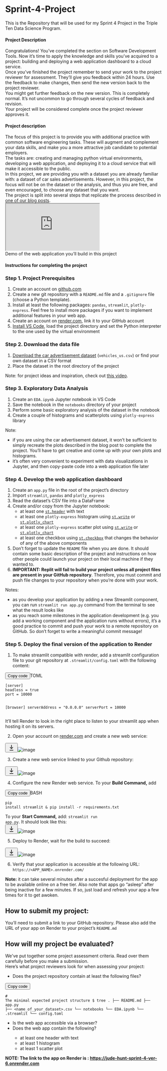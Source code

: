 # Sprint-4-Project
This is the Repository that will be used for my Sprint 4 Project in the Triple Ten Data Science Program.


<section class="theory-viewer prisma prisma_theme_light big-theory lesson__homework-theory"><section class="theory-viewer__blocking-layout-block theory-viewer__block theory-viewer__block_type_vertical-layout theory-viewer__block_layout"><section class="theory-viewer__block theory-viewer__block_type_markdown"><div class="Markdown base-markdown base-markdown_with-gallery markdown markdown_size_normal markdown_type_theory full-markdown"><h1>Project Description</h1><div class="paragraph">Congratulations! You’ve completed the section on Software Development Tools. Now it’s time to apply the knowledge and skills you’ve acquired to a project: building and deploying a web application dashboard to a cloud service.</div><div class="paragraph">Once you’ve finished the project remember to send your work to the project reviewer for assessment. They’ll give you feedback within 24 hours. Use the feedback to make changes, then send the new version back to the project reviewer.</div><div class="paragraph">You might get further feedback on the new version. This is completely normal. It’s not uncommon to go through several cycles of feedback and revision.</div><div class="paragraph">Your project will be considered complete once the project reviewer approves it.</div></div></section><section class="theory-viewer__block theory-viewer__block_type_markdown"><div class="Markdown base-markdown base-markdown_with-gallery markdown markdown_size_normal markdown_type_theory full-markdown"><h1>Project description</h1><div class="paragraph">The focus of this project is to provide you with additional practice with common software engineering tasks. These will augment and complement your data skills, and make you a more attractive job candidate to potential employers. </div><div class="paragraph">The tasks are: creating and managing python virtual environments, developing a web application, and deploying it to a cloud service that will make it accessible to the public.</div><div class="paragraph">In this project, we are providing you with a dataset you are already familiar with: a dataset of car sales advertisements. However, in this project, the focus will not be on the dataset or the analysis, and thus you are free, and even encouraged, to choose any dataset that you want.</div><div class="paragraph">The project is split into several steps that replicate the process described in <a href="https://www.practicum.blog/posts/deploying-data-science-web-apps-to-the-cloud" target="_blank">one of our blog posts</a>.</div><div class="paragraph"><div class="iframe-wrapper"><iframe allowfullscreen="" src="https://www.youtube.com/embed/bna15Zj6jUI"></iframe></div>
Demo of the web application you’ll build in this project</div></div></section><section class="theory-viewer__block theory-viewer__block_type_markdown"><div class="Markdown base-markdown base-markdown_with-gallery markdown markdown_size_normal markdown_type_theory full-markdown"><h1>Instructions for completing the project</h1></div></section><section class="theory-viewer__block theory-viewer__block_type_markdown"><div class="Markdown base-markdown base-markdown_with-gallery markdown markdown_size_normal markdown_type_theory full-markdown"><h3>Step 1. Project Prerequisites</h3><ol start="1"><li>Create an account on <a href="http://github.com" target="_blank">github.com</a></li><li>Create a new git repository with a <code class="code-inline code-inline_theme_light">README.md</code> file and a <code class="code-inline code-inline_theme_light">.gitignore</code> file (choose a Python template).</li><li>Install at least the following packages: <code class="code-inline code-inline_theme_light">pandas</code>, <code class="code-inline code-inline_theme_light">streamlit</code>, <code class="code-inline code-inline_theme_light">plotly-express</code>. Feel free to install more packages if you want to implement additional features in your web app.</li><li>Create an account on <a href="http://render.com" target="_blank">render.com</a>, link it to your GitHub account</li><li><a href="https://code.visualstudio.com/download" target="_blank">Install VS Code</a>, load the project directory and set the Python interpreter to the one used by the virtual environment</li></ol></div></section><section class="theory-viewer__block theory-viewer__block_type_markdown"><div class="Markdown base-markdown base-markdown_with-gallery markdown markdown_size_normal markdown_type_theory full-markdown"><h3>Step 2. Download <strong>the data file</strong></h3><ol start="1"><li><a href="https://practicum-content.s3.us-west-1.amazonaws.com/datasets/vehicles_us.csv" target="_blank">Download the car advertisement dataset</a> (<code class="code-inline code-inline_theme_light">vehicles_us.csv</code>) or find your own dataset in a CSV format</li><li>Place the dataset in the root directory of the project</li></ol><div class="paragraph">Note: for project ideas and inspiration, check out <a href="https://www.youtube.com/watch?v=JwSS70SZdyM" target="_blank">this video</a>.</div></div></section><section class="theory-viewer__block theory-viewer__block_type_markdown"><div class="Markdown base-markdown base-markdown_with-gallery markdown markdown_size_normal markdown_type_theory full-markdown"><h3>Step 3. Exploratory Data Analysis</h3><ol start="1"><li>Create an <code class="code-inline code-inline_theme_light">EDA.ipynb</code> Jupyter notebook in VS Code</li><li>Save the notebook in the <code class="code-inline code-inline_theme_light">notebooks</code> directory of your project</li><li>Perform some basic exploratory analysis of the dataset in the notebook</li><li>Create a couple of histograms and scatterplots using <code class="code-inline code-inline_theme_light">plotly-express</code> library</li></ol><div class="paragraph">Note: </div><ul><li>if you are using the car advertisement dataset, it won’t be sufficient to simply recreate the plots described in the blog post to complete the project. You’ll have to get creative and come up with your own plots and histograms.</li><li>it’s often very convenient to experiment with data visualizations in Jupyter, and then copy-paste code into a web application file later</li></ul></div></section><section class="theory-viewer__block theory-viewer__block_type_markdown"><div class="Markdown base-markdown base-markdown_with-gallery markdown markdown_size_normal markdown_type_theory full-markdown"><h3>Step 4. Develop the web application dashboard</h3><ol start="1"><li>Create an <code class="code-inline code-inline_theme_light">app.py</code> file in the root of the project’s directory</li><li>Import <code class="code-inline code-inline_theme_light">streamlit</code>, <code class="code-inline code-inline_theme_light">pandas</code> and <code class="code-inline code-inline_theme_light">plotly_express</code></li><li>Read the dataset’s CSV file into a DataFrame</li><li>Create and/or copy from the Jupyter notebook:
 <ul><li>at least one <a href="https://docs.streamlit.io/library/api-reference/text/st.header" target="_blank"><code class="code-inline code-inline_theme_light">st.header</code></a> with text</li><li>at least one <code class="code-inline code-inline_theme_light">plotly-express</code> histogram using <a href="https://docs.streamlit.io/library/api-reference/write-magic/st.write" target="_blank"><code class="code-inline code-inline_theme_light">st.write</code></a> or <a href="https://docs.streamlit.io/library/api-reference/charts/st.plotly_chart" target="_blank"><code class="code-inline code-inline_theme_light">st.plotly_chart</code></a></li><li>at least one <code class="code-inline code-inline_theme_light">plotly-express</code> scatter plot using <a href="https://docs.streamlit.io/library/api-reference/write-magic/st.write" target="_blank"><code class="code-inline code-inline_theme_light">st.write</code></a> or <a href="https://docs.streamlit.io/library/api-reference/charts/st.plotly_chart" target="_blank"><code class="code-inline code-inline_theme_light">st.plotly_chart</code></a></li><li>at least one checkbox using <a href="https://docs.streamlit.io/library/api-reference/widgets/st.checkbox" target="_blank"><code class="code-inline code-inline_theme_light">st.checkbox</code></a> that changes the behavior of any of the above components</li></ul></li><li>Don’t forget to update the <code class="code-inline code-inline_theme_light">README</code> file when you are done. It should contain some basic description of the project and instructions on how other people could launch your project on their local machine if they wanted to.</li><li><strong>IMPORTANT: Replit will fail to build your project unless all project files are present in your GitHub repository</strong>. Therefore, you must commit and push file changes to your repository when you’re done with your work.</li></ol><div class="paragraph">Notes: </div><ul><li>as you develop your application by adding a new Streamlit component, you can run <code class="code-inline code-inline_theme_light">streamlit run app.py</code> command from the terminal to see what the result looks like</li><li>as you reach some milestones in the application development (e.g. you add a working component and the application runs without errors), it’s a good practice to commit and push your work to a remote repository on GitHub. So don’t forget to write a meaningful commit message!</li></ul></div></section><section class="theory-viewer__block theory-viewer__block_type_markdown"><div class="Markdown base-markdown base-markdown_with-gallery markdown markdown_size_normal markdown_type_theory full-markdown"><h3>Step 5. Deploy the final version of the application to Render</h3><ol start="1"><li>To make streamlit compatible with render, add a streamlit configuration file to your git repository at <code class="code-inline code-inline_theme_light">.streamlit/config.toml</code> with the following content:</li></ol><div class="toml code-block code-block_theme_light"><div class="code-block__tools"><button class="code-block__clipboard" type="button">Copy code</button><span class="code-block__lang">TOML</span></div><div class="scrollable-default scrollable scrollable_theme_light code-block__scrollable prisma prisma_theme_light"><div></div><div class="scrollable__content-wrapper"><div class="scrollbar-remover scrollable__content-container" style="--scroll-bar-width: 18px; --scroll-bar-height: 18px;"><div class="scrollable__content"><pre class="code-block__code-wrapper"><code class="code-block__code toml">[server]
headless = true
port = 10000

[browser]
serverAddress = "0.0.0.0"
serverPort = 10000 </code></pre><div></div></div></div></div><section class="scrollbar-default scrollbar scrollbar_vertical scrollbar_hidden scrollable__scrollbar scrollable__scrollbar_type_vertical" size="1" style="--scrollbar-offset-size: 177px; --scrollbar-control-size: 177px; --scrollbar-control-container-size: 100%; --scrollbar-scale: 1; --scrollbar-control-offset: 0;"><div class="scrollbar__control-container"><div class="scrollbar__control"><div class="scrollbar__control-line"></div></div></div></section><section class="scrollbar-default scrollbar scrollbar_horizontal scrollbar_hidden scrollable__scrollbar scrollable__scrollbar_type_horizontal" size="1" style="--scrollbar-offset-size: 688px; --scrollbar-control-size: 688px; --scrollbar-control-container-size: 100%; --scrollbar-scale: 1; --scrollbar-control-offset: 0;"><div class="scrollbar__control-container"><div class="scrollbar__control"><div class="scrollbar__control-line"></div></div></div></section></div></div><div class="paragraph">It’ll tell Render to look in the right place to listen to your streamlit app when hosting it on its servers.</div><ol start="2"><li>Open your account on <a href="http://render.com" target="_blank">render.com</a> and create a new web service:</li></ol><div class="paragraph paragraph_has-one-child"><div class="downloadable-image prisma prisma_theme_light"><button class="prisma-button prisma-button_icon-placement_left prisma-button_position-in-group_none prisma-button_size_s prisma-button_view_ghost downloadable-image__button"><span class="prisma-button__content"><span class="prisma-button__text"><span class="prisma-button__label"><svg class="prisma-icon prisma-icon_type_arrows-download-24 downloadable-image__icon" width="24" height="24" viewBox="0 0 24 24" fill="none"><path fill-rule="evenodd" clip-rule="evenodd" d="M12 3C11.45 3 11 3.45 11 4V10.9219C11 11.6763 11.0854 12.4276 11.254 13.1613L11.0483 13.3684L10.8331 13.0242C10.4323 12.3835 9.96022 11.7902 9.42583 11.2558L8.46 10.29C8.07 9.89999 7.44 9.89999 7.05 10.29C6.66 10.68 6.66 11.32 7.05 11.71L10.9404 15.5926C11.526 16.1769 12.474 16.1769 13.0596 15.5926L16.95 11.71C17.34 11.32 17.34 10.68 16.95 10.29C16.56 9.89999 15.93 9.89999 15.54 10.29L14.5742 11.2558C14.0398 11.7902 13.5677 12.3835 13.1669 13.0242L12.9517 13.3684L12.746 13.1613C12.9146 12.4276 13 11.6763 13 10.9219V4C13 3.45 12.55 3 12 3ZM7 19C6.44772 19 6 19.4477 6 20C6 20.5523 6.44772 21 7 21H17C17.5523 21 18 20.5523 18 20C18 19.4477 17.5523 19 17 19H7Z" fill="currentColor" fill-opacity="0.85"></path></svg></span></span></span></button><img src="https://practicum-content.s3.us-west-1.amazonaws.com/data-eng/SDT/sdt-pr-v2-01.png?etag=3b3aeba0f3b456d27fc7fc083d123bcd" alt="image" class="image image_expandable"></div></div><ol start="3"><li>Create a new web service linked to your Github repository:</li></ol><div class="paragraph paragraph_has-one-child"><div class="downloadable-image prisma prisma_theme_light"><button class="prisma-button prisma-button_icon-placement_left prisma-button_position-in-group_none prisma-button_size_s prisma-button_view_ghost downloadable-image__button"><span class="prisma-button__content"><span class="prisma-button__text"><span class="prisma-button__label"><svg class="prisma-icon prisma-icon_type_arrows-download-24 downloadable-image__icon" width="24" height="24" viewBox="0 0 24 24" fill="none"><path fill-rule="evenodd" clip-rule="evenodd" d="M12 3C11.45 3 11 3.45 11 4V10.9219C11 11.6763 11.0854 12.4276 11.254 13.1613L11.0483 13.3684L10.8331 13.0242C10.4323 12.3835 9.96022 11.7902 9.42583 11.2558L8.46 10.29C8.07 9.89999 7.44 9.89999 7.05 10.29C6.66 10.68 6.66 11.32 7.05 11.71L10.9404 15.5926C11.526 16.1769 12.474 16.1769 13.0596 15.5926L16.95 11.71C17.34 11.32 17.34 10.68 16.95 10.29C16.56 9.89999 15.93 9.89999 15.54 10.29L14.5742 11.2558C14.0398 11.7902 13.5677 12.3835 13.1669 13.0242L12.9517 13.3684L12.746 13.1613C12.9146 12.4276 13 11.6763 13 10.9219V4C13 3.45 12.55 3 12 3ZM7 19C6.44772 19 6 19.4477 6 20C6 20.5523 6.44772 21 7 21H17C17.5523 21 18 20.5523 18 20C18 19.4477 17.5523 19 17 19H7Z" fill="currentColor" fill-opacity="0.85"></path></svg></span></span></span></button><img src="https://practicum-content.s3.us-west-1.amazonaws.com/data-eng/SDT/sdt-pr-v2-02.png?etag=f516fc54966d96fe5a72277d4b644416" alt="image" class="image image_expandable"></div></div><ol start="4"><li>Configure the new Render web service. To your <strong>Build Command,</strong> add</li></ol><div class="bash code-block code-block_theme_light"><div class="code-block__tools"><button class="code-block__clipboard" type="button">Copy code</button><span class="code-block__lang">BASH</span></div><div class="scrollable-default scrollable scrollable_theme_light code-block__scrollable prisma prisma_theme_light"><div></div><div class="scrollable__content-wrapper"><div class="scrollbar-remover scrollable__content-container" style="--scroll-bar-width: 18px; --scroll-bar-height: 18px;"><div class="scrollable__content"><pre class="code-block__code-wrapper"><code class="code-block__code bash">pip install streamlit &amp; pip install -r requirements.txt </code></pre><div></div></div></div></div><section class="scrollbar-default scrollbar scrollbar_vertical scrollbar_hidden scrollable__scrollbar scrollable__scrollbar_type_vertical" size="1" style="--scrollbar-offset-size: 34px; --scrollbar-control-size: 34px; --scrollbar-control-container-size: 100%; --scrollbar-scale: 1; --scrollbar-control-offset: 0;"><div class="scrollbar__control-container"><div class="scrollbar__control"><div class="scrollbar__control-line"></div></div></div></section><section class="scrollbar-default scrollbar scrollbar_horizontal scrollbar_hidden scrollable__scrollbar scrollable__scrollbar_type_horizontal" size="1" style="--scrollbar-offset-size: 688px; --scrollbar-control-size: 688px; --scrollbar-control-container-size: 100%; --scrollbar-scale: 1; --scrollbar-control-offset: 0;"><div class="scrollbar__control-container"><div class="scrollbar__control"><div class="scrollbar__control-line"></div></div></div></section></div></div><div class="paragraph">To your <strong>Start Command,</strong> add: <code class="code-inline code-inline_theme_light">streamlit run app.py</code>. It should look like this:</div><div class="paragraph paragraph_has-one-child"><div class="downloadable-image prisma prisma_theme_light"><button class="prisma-button prisma-button_icon-placement_left prisma-button_position-in-group_none prisma-button_size_s prisma-button_view_ghost downloadable-image__button"><span class="prisma-button__content"><span class="prisma-button__text"><span class="prisma-button__label"><svg class="prisma-icon prisma-icon_type_arrows-download-24 downloadable-image__icon" width="24" height="24" viewBox="0 0 24 24" fill="none"><path fill-rule="evenodd" clip-rule="evenodd" d="M12 3C11.45 3 11 3.45 11 4V10.9219C11 11.6763 11.0854 12.4276 11.254 13.1613L11.0483 13.3684L10.8331 13.0242C10.4323 12.3835 9.96022 11.7902 9.42583 11.2558L8.46 10.29C8.07 9.89999 7.44 9.89999 7.05 10.29C6.66 10.68 6.66 11.32 7.05 11.71L10.9404 15.5926C11.526 16.1769 12.474 16.1769 13.0596 15.5926L16.95 11.71C17.34 11.32 17.34 10.68 16.95 10.29C16.56 9.89999 15.93 9.89999 15.54 10.29L14.5742 11.2558C14.0398 11.7902 13.5677 12.3835 13.1669 13.0242L12.9517 13.3684L12.746 13.1613C12.9146 12.4276 13 11.6763 13 10.9219V4C13 3.45 12.55 3 12 3ZM7 19C6.44772 19 6 19.4477 6 20C6 20.5523 6.44772 21 7 21H17C17.5523 21 18 20.5523 18 20C18 19.4477 17.5523 19 17 19H7Z" fill="currentColor" fill-opacity="0.85"></path></svg></span></span></span></button><img src="https://practicum-content.s3.us-west-1.amazonaws.com/data-eng/SDT/sdt-pr-v2-03.png?etag=c7138c0b557822519ce426c802d81ce6" alt="image" class="image image_expandable"></div></div><ol start="5"><li>Deploy to Render, wait for the build to succeed:</li></ol><div class="paragraph paragraph_has-one-child"><div class="downloadable-image prisma prisma_theme_light"><button class="prisma-button prisma-button_icon-placement_left prisma-button_position-in-group_none prisma-button_size_s prisma-button_view_ghost downloadable-image__button"><span class="prisma-button__content"><span class="prisma-button__text"><span class="prisma-button__label"><svg class="prisma-icon prisma-icon_type_arrows-download-24 downloadable-image__icon" width="24" height="24" viewBox="0 0 24 24" fill="none"><path fill-rule="evenodd" clip-rule="evenodd" d="M12 3C11.45 3 11 3.45 11 4V10.9219C11 11.6763 11.0854 12.4276 11.254 13.1613L11.0483 13.3684L10.8331 13.0242C10.4323 12.3835 9.96022 11.7902 9.42583 11.2558L8.46 10.29C8.07 9.89999 7.44 9.89999 7.05 10.29C6.66 10.68 6.66 11.32 7.05 11.71L10.9404 15.5926C11.526 16.1769 12.474 16.1769 13.0596 15.5926L16.95 11.71C17.34 11.32 17.34 10.68 16.95 10.29C16.56 9.89999 15.93 9.89999 15.54 10.29L14.5742 11.2558C14.0398 11.7902 13.5677 12.3835 13.1669 13.0242L12.9517 13.3684L12.746 13.1613C12.9146 12.4276 13 11.6763 13 10.9219V4C13 3.45 12.55 3 12 3ZM7 19C6.44772 19 6 19.4477 6 20C6 20.5523 6.44772 21 7 21H17C17.5523 21 18 20.5523 18 20C18 19.4477 17.5523 19 17 19H7Z" fill="currentColor" fill-opacity="0.85"></path></svg></span></span></span></button><img src="https://practicum-content.s3.us-west-1.amazonaws.com/data-eng/SDT/sdt-pr-v2-04.png?etag=8eb12b130758c89a1eab463f96c44a17" alt="image" class="image image_expandable"></div></div><ol start="6"><li>Verify that your application is accessible at the following URL: <code class="code-inline code-inline_theme_light">https://&lt;APP_NAME&gt;.onrender.com/</code></li></ol><div class="paragraph"><strong>Note:</strong> it can take several minutes after a succesful deployment for the app to be available online on a free tier. Also note that apps go “asleep” after being inactive for a few minutes. If so, just load and refresh your app a few times for it to get awoken.</div></div></section><section class="theory-viewer__block theory-viewer__block_type_markdown"><div class="Markdown base-markdown base-markdown_with-gallery markdown markdown_size_normal markdown_type_theory full-markdown"><h2>How to submit my project:</h2><div class="paragraph">You’ll need to submit a link to your GitHub repository. Please also add the URL of your app on Render to your project’s <code class="code-inline code-inline_theme_light">README.md</code></div></div></section><section class="theory-viewer__block theory-viewer__block_type_markdown"><div class="Markdown base-markdown base-markdown_with-gallery markdown markdown_size_normal markdown_type_theory full-markdown"><h2>How will my project be evaluated?</h2><div class="paragraph">We've put together some project assessment criteria. Read over them carefully before you make a submission.</div><div class="paragraph">Here’s what project reviewers look for when assessing your project:</div><ul><li>Does the project repository contain at least the following files?</li></ul><div class="code-block code-block_theme_light"><div class="code-block__tools"><button class="code-block__clipboard" type="button">Copy code</button></div><div class="scrollable-default scrollable scrollable_theme_light code-block__scrollable prisma prisma_theme_light"><div></div><div class="scrollable__content-wrapper"><div class="scrollbar-remover scrollable__content-container" style="--scroll-bar-width: 18px; --scroll-bar-height: 18px;"><div class="scrollable__content"><pre class="code-block__code-wrapper"><code class="code-block__code"># The minimal expected project structure
$ tree
.
├── README.md
├── app.py
├── &lt;name_of_your_dataset&gt;.csv
└── notebooks
    └── EDA.ipynb
└── .streamlit
    └── config.toml </code></pre><div></div></div></div></div><section class="scrollbar-default scrollbar scrollbar_vertical scrollable__scrollbar scrollable__scrollbar_type_vertical" style="--scrollbar-offset-size: 232px; --scrollbar-control-size: 216.83076923076925px; --scrollbar-control-container-size: 100%; --scrollbar-scale: 1; --scrollbar-control-offset: 0;"><div class="scrollbar__control-container"><div class="scrollbar__control"><div class="scrollbar__control-line"></div></div></div></section><section class="scrollbar-default scrollbar scrollbar_horizontal scrollbar_hidden scrollable__scrollbar scrollable__scrollbar_type_horizontal" size="1" style="--scrollbar-offset-size: 688px; --scrollbar-control-size: 688px; --scrollbar-control-container-size: 100%; --scrollbar-scale: 1; --scrollbar-control-offset: 0;"><div class="scrollbar__control-container"><div class="scrollbar__control"><div class="scrollbar__control-line"></div></div></div></section></div></div><ul><li>Is the web app accessible via a browser?</li><li>Does the web app contain the following?
  <ul><li>at least one header with text</li><li>at least 1 histogram</li><li>at least 1 scatter plot</li></ul></li></ul></div></section></section></section>


  <b> NOTE:<b> The link to the app on Render is :   https://jude-hunt-sprint-4-ver-6.onrender.com
